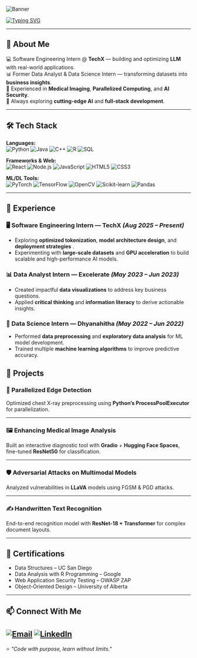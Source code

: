 <!-- Banner -->
![Banner](https://capsule-render.vercel.app/api?type=rect&color=gradient&height=150&section=header&text=Manoj%20Sandadi&fontSize=60&fontColor=fff&animation=fadeIn&fontAlignY=38)

<!-- Typing Animation -->
[![Typing SVG](https://readme-typing-svg.herokuapp.com?font=Fira+Code&pause=1000&color=00BFFF&width=600&lines=Hi%2C+I'm+Manoj+Sandadi;Software+Engineer+%7C+AI+and+ML+Developer;Passionate+about+LLMs%2C+Medical+Imaging%2C+and+Full-Stack+Apps)](https://git.io/typing-svg)

---

## 🚀 About Me  
💻 Software Engineering Intern @ **TechX** — building and optimizing **LLM** with real-world applications.  
📊 Former Data Analyst & Data Science Intern — transforming datasets into **business insights**.  
🩻 Experienced in **Medical Imaging**, **Parallelized Computing**, and **AI Security**.  
🌱 Always exploring **cutting-edge AI** and **full-stack development**.

---

## 🛠 Tech Stack  

**Languages:**  
![Python](https://img.shields.io/badge/-Python-3776AB?logo=python&logoColor=fff&style=for-the-badge)
![Java](https://img.shields.io/badge/-Java-007396?logo=java&logoColor=fff&style=for-the-badge)
![C++](https://img.shields.io/badge/-C++-00599C?logo=cplusplus&logoColor=fff&style=for-the-badge)
![R](https://img.shields.io/badge/-R-276DC3?logo=r&logoColor=fff&style=for-the-badge)
![SQL](https://img.shields.io/badge/-SQL-4479A1?logo=postgresql&logoColor=fff&style=for-the-badge)

**Frameworks & Web:**  
![React](https://img.shields.io/badge/-React-61DAFB?logo=react&logoColor=000&style=for-the-badge)
![Node.js](https://img.shields.io/badge/-Node.js-339933?logo=nodedotjs&logoColor=fff&style=for-the-badge)
![JavaScript](https://img.shields.io/badge/-JavaScript-F7DF1E?logo=javascript&logoColor=000&style=for-the-badge)
![HTML5](https://img.shields.io/badge/-HTML5-E34F26?logo=html5&logoColor=fff&style=for-the-badge)
![CSS3](https://img.shields.io/badge/-CSS3-1572B6?logo=css3&logoColor=fff&style=for-the-badge)

**ML/DL Tools:**  
![PyTorch](https://img.shields.io/badge/-PyTorch-EE4C2C?logo=pytorch&logoColor=fff&style=for-the-badge)
![TensorFlow](https://img.shields.io/badge/-TensorFlow-FF6F00?logo=tensorflow&logoColor=fff&style=for-the-badge)
![OpenCV](https://img.shields.io/badge/-OpenCV-27338e?logo=opencv&logoColor=fff&style=for-the-badge)
![Scikit-learn](https://img.shields.io/badge/-Scikit--learn-F7931E?logo=scikit-learn&logoColor=fff&style=for-the-badge)
![Pandas](https://img.shields.io/badge/-Pandas-150458?logo=pandas&logoColor=fff&style=for-the-badge)

---
## 💼 Experience  

### 🖥 Software Engineering Intern — TechX *(Aug 2025 – Present)*  
- Exploring **optimized tokenization**, **model architecture design**, and **deployment strategies** .  
- Experimenting with **large-scale datasets** and **GPU acceleration** to build scalable and high-performance AI models.  

### 📊 Data Analyst Intern — Excelerate *(May 2023 – Jun 2023)*  
- Created impactful **data visualizations** to address key business questions.  
- Applied **critical thinking** and **information literacy** to derive actionable insights.  

### 🤖 Data Science Intern — Dhyanahitha *(May 2022 – Jun 2022)*  
- Performed **data preprocessing** and **exploratory data analysis** for ML model development.  
- Trained multiple **machine learning algorithms** to improve predictive accuracy. 
## 📂 Projects  

### 🩻 Parallelized Edge Detection  
Optimized chest X-ray preprocessing using **Python’s ProcessPoolExecutor** for parallelization.  
<!--[Project Screenshot](https://via.placeholder.com/600x300.png?text=Parallelized+Edge+Detection+Demo)-->  

---

### 🖼 Enhancing Medical Image Analysis  
Built an interactive diagnostic tool with **Gradio** + **Hugging Face Spaces**, fine-tuned **ResNet50** for classification.  
<!--[Project Screenshot](https://via.placeholder.com/600x300.png?text=Medical+Image+Analysis+Tool) --> 

---

### 🛡 Adversarial Attacks on Multimodal Models  
Analyzed vulnerabilities in **LLaVA** models using FGSM & PGD attacks.  
<!--[Project Screenshot](https://via.placeholder.com/600x300.png?text=Adversarial+Attack+Visualization) -->

---

### ✍️ Handwritten Text Recognition  
End-to-end recognition model with **ResNet-18 + Transformer** for complex document layouts.  
<!--[Project Screenshot](https://via.placeholder.com/600x300.png?text=Handwritten+Text+Recognition)  -->

---

## 📜 Certifications  
- Data Structures – UC San Diego  
- Data Analysis with R Programming – Google  
- Web Application Security Testing – OWASP ZAP  
- Object-Oriented Design – University of Alberta  

---
<!--
## 📈 GitHub Stats  

![GitHub Stats](https://github-readme-stats.vercel.app/api?username=manojSandadi&show_icons=true&theme=tokyonight)  
![Top Languages](https://github-readme-stats.vercel.app/api/top-langs/?username=manojSandadi&layout=compact&theme=tokyonight)  
![Streak Stats](https://github-readme-streak-stats.herokuapp.com/?user=manojSandadi&theme=tokyonight)

---
-->
## 📫 Connect With Me  
[![Email](https://img.shields.io/badge/-Email-D14836?logo=gmail&logoColor=fff&style=for-the-badge)](mailto:s.manojchowdary@gmail.com)
[![LinkedIn](https://img.shields.io/badge/-LinkedIn-0077B5?logo=linkedin&logoColor=fff&style=for-the-badge)](https://www.linkedin.com/in/manoj-chowdary-sandadi-b30387201/)
--- 


⭐ *"Code with purpose, learn without limits."*
